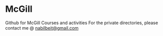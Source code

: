 # McGill
Github for McGill Courses and activities
For the private directories, please contact me @ nabilbeit@gmail.com

